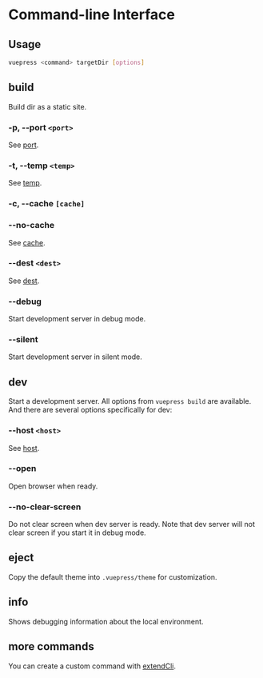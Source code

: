 # Command-line Interface

## Usage

```bash
vuepress <command> targetDir [options]
```

## build

Build dir as a static site.

### -p, --port `<port>`
See [port](../config/README.md#port).

### -t, --temp `<temp>`
See [temp](../config/README.md#temp).

### -c, --cache `[cache]`
### --no-cache
See [cache](../config/README.md#cache).

### --dest `<dest>`
See [dest](../config/README.md#dest).

### --debug
Start development server in debug mode.

### --silent
Start development server in silent mode.

## dev

Start a development server. All options from `vuepress build` are available. And there are several options specifically for dev:

### --host `<host>`
See [host](../config/README.md#host).

### --open
Open browser when ready.

### --no-clear-screen
Do not clear screen when dev server is ready. Note that dev server will not clear screen if you start it in debug mode.

## eject

Copy the default theme into `.vuepress/theme` for customization.

## info

Shows debugging information about the local environment.

## more commands

You can create a custom command with [extendCli](../plugin/option-api.md#extendcli).
